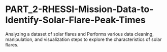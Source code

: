 # PART_2-RHESSI-Mission-Data-to-Identify-Solar-Flare-Peak-Times
Analyzing a dataset of solar flares and Performs various data cleaning, manipulation, and visualization steps to explore the characteristics of solar flares.
